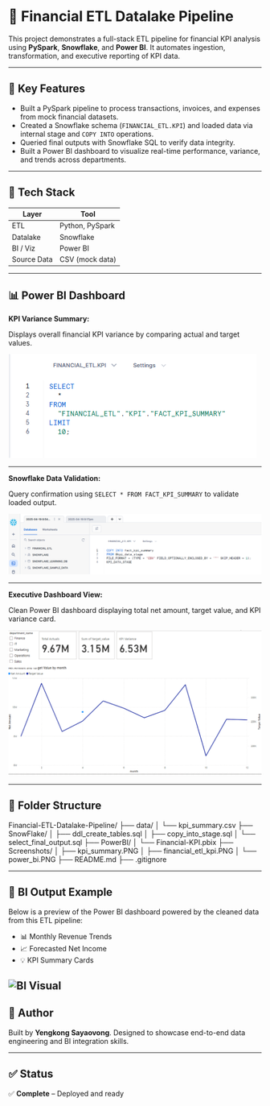 # 💼 Financial ETL Datalake Pipeline

This project demonstrates a full-stack ETL pipeline for financial KPI analysis using **PySpark**, **Snowflake**, and **Power BI**. It automates ingestion, transformation, and executive reporting of KPI data.

---

## 📌 Key Features

- Built a PySpark pipeline to process transactions, invoices, and expenses from mock financial datasets.
- Created a Snowflake schema (`FINANCIAL_ETL.KPI`) and loaded data via internal stage and `COPY INTO` operations.
- Queried final outputs with Snowflake SQL to verify data integrity.
- Built a Power BI dashboard to visualize real-time performance, variance, and trends across departments.

---

## 🧱 Tech Stack

| Layer       | Tool            |
|-------------|-----------------|
| ETL         | Python, PySpark |
| Datalake    | Snowflake       |
| BI / Viz    | Power BI        |
| Source Data | CSV (mock data) |

---

## 📊 Power BI Dashboard

**KPI Variance Summary:**

Displays overall financial KPI variance by comparing actual and target values.

![KPI Summary Table](Screenshots/kpi_summary.PNG)

---

**Snowflake Data Validation:**

Query confirmation using `SELECT * FROM FACT_KPI_SUMMARY` to validate loaded output.

![Snowflake Output](Screenshots/financial_etl_kpi.PNG)

---

**Executive Dashboard View:**

Clean Power BI dashboard displaying total net amount, target value, and KPI variance card.

![Power BI View](Screenshots/power_bi.PNG)

---

## 📁 Folder Structure
Financial-ETL-Datalake-Pipeline/ ├── data/ │ └── kpi_summary.csv ├── SnowFlake/ │ ├── ddl_create_tables.sql │ ├── copy_into_stage.sql │ └── select_final_output.sql ├── PowerBI/ │ └── Financial-KPI.pbix ├── Screenshots/ │ ├── kpi_summary.PNG │ ├── financial_etl_kpi.PNG │ └── power_bi.PNG ├── README.md ├── .gitignore


---
## 🔎 BI Output Example
Below is a preview of the Power BI dashboard powered by the cleaned data from this ETL pipeline:

- 📊 Monthly Revenue Trends
- 📈 Forecasted Net Income
- 💡 KPI Summary Cards

![BI Visual](./BI-Dashboard/ETL-Financial-BI-Dashboard-Summary.png)
---
## 🧠 Author

Built by **Yengkong Sayaovong**. Designed to showcase end-to-end data engineering and BI integration skills.

---

## ✅ Status

✅ **Complete** – Deployed and ready

